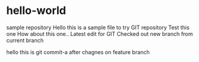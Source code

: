 # hello-world
sample repository
Hello this is a sample file to try GIT repository
Test this one
How about this one.. Latest edit for GIT
Checked out new branch from current branch

hello this is git commit-a after chagnes on feature branch
